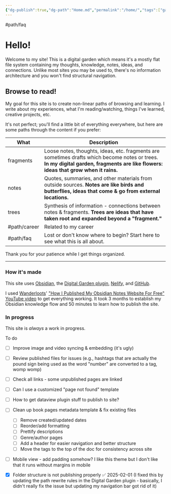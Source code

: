 ```yaml
---
{"dg-publish":true,"dg-path":"Home.md","permalink":"/home/","tags":["gardenEntry"],"created":"2025-01-31T21:53:03.686-05:00","updated":"2025-02-01T01:10:06.258-05:00"}
---
```


#path/faq

# Hello!
Welcome to my site! This is a digital garden which means it's a mostly flat file system containing my thoughts, knowledge, notes, ideas, and connections. Unlike most sites you may be used to, there's no information architecture and you won't find structural navigation.

## Browse to read!
My goal for this site is to create non-linear paths of browsing and learning. I write about my experiences, what I'm reading/watching, things I've learned, creative projects, etc. 

It's not perfect; you'll find a little bit of everything everywhere, but here are some paths through the content if you prefer:

| What         | Description                                                                                                                                                                         |
| ------------ | ----------------------------------------------------------------------------------------------------------------------------------------------------------------------------------- |
| fragments    | Loose notes, thoughts, ideas, etc. fragments are sometimes drafts which become notes or trees. **In my digital garden, fragments are like flowers: ideas that grow when it rains.** |
| notes        | Quotes, summaries, and other materials from outside sources. **Notes are like birds and butterflies, ideas that come & go from external locations.**                                |
| trees        | Synthesis of information - connections between notes & fragments. **Trees are ideas that have taken root and expanded beyond a "fragment."**                                        |
| #path/career | Related to my career                                                                                                                                                                |
| #path/faq    | Lost or don't know where to begin? Start here to see what this is all about.                                                                                                        |

Thank you for your patience while I get things organized.

---

### How it's made
This site uses [Obsidian](http://obsidian.md), the [Digital Garden plugin](https://dg-docs.ole.dev/), [Nelify](http://netlify.com), and [GitHub](https://github.com/). 

I used [Wanderloots](https://wanderloots.xyz/)' ["How I Published My Obsidian Notes Website For Free" YouTube video](https://www.youtube.com/watch?v=7f8e5IiUkeo) to get everything working. It took 3 months to establish my Obsidian knowledge flow and 50 minutes to learn how to publish the site.
### In progress

This site is *always* a work in progress.

To do
- [ ] Improve image and video syncing & embedding (it's ugly)
- [ ] Review published files for issues (e.g., hashtags that are actually the pound sign being used as the word "number" are converted to a tag, womp womp)
- [ ] Check all links - some unpublished pages are linked
- [ ] Can I use a customized "page not found" template 
- [ ] How to get dataview plugin stuff to publish to site?

- [ ] Clean up book pages metadata template & fix existing files
	- [ ] Remove created/updated dates
	- [ ] Reorder/add formatting
	- [ ] Prettify descriptions
	- [ ] Genre/author pages
	- [ ] Add a header for easier navigation and better structure
	- [ ] Move the tags to the top of the doc for consistency across site

- [ ] Mobile view - add padding somehow? I like this theme but I don't like that it runs without margins in mobile 
- [x] Folder structure is not publishing properly ✅ 2025-02-01 (I fixed this by updating the path rewrite rules in the Digital Garden plugin - basically, I didn't really fix the issue but updating my navigation bar got rid of it)